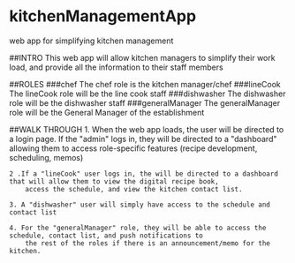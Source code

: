 # kitchenManagementApp
web app for simplifying kitchen management

##INTRO
This web app will allow kitchen managers to simplify their work load, and provide all the
    information to their staff members

##ROLES
    ###chef
        The chef role is the kitchen manager/chef
    ###lineCook
        The lineCook role will be the line cook staff
    ###dishwasher
        The dishwasher role will be the dishwasher staff
    ###generalManager
        The generalManager role will be the General Manager of the establishment

##WALK THROUGH
    1. When the web app loads, the user will be directed to a login page.  If the "admin" logs in, they will be
        directed to a "dashboard" allowing them to access role-specific features (recipe development, scheduling, memos)

    2 .If a "lineCook" user logs in, the will be directed to a dashboard that will allow them to view the digital recipe book,
        access the schedule, and view the kitchen contact list.

    3. A "dishwasher" user will simply have access to the schedule and contact list

    4. For the "generalManager" role, they will be able to access the schedule, contact list, and push notifications to
        the rest of the roles if there is an announcement/memo for the kitchen.